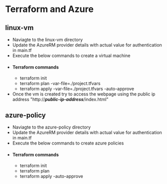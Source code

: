# Terraform and Azure

## linux-vm
- Naviagte to the linux-vm directory
- Update the AzureRM provider details with actual value for authentication in main.tf
- Execute the below commands to create a virtual machine
- #### Terraform commands
    - terraform init
    - terraform plan -var-file=./project.tfvars
    - terraform apply -var-file=./project.tfvars -auto-approve
- Once the vm is created try to access the webpage using the public ip address "http://***public-ip-address***/index.html"
## azure-policy
- Naviagte to the azure-policy directory
- Update the AzureRM provider details with actual value for authentication in main.tf
- Execute the below commands to create azure policies
- #### Terraform commands
    - terraform init
    - terraform plan
    - terraform apply -auto-approve

